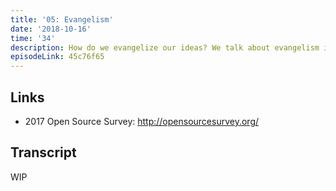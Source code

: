 ```yaml
---
title: '05: Evangelism'
date: '2018-10-16'
time: '34'
description: How do we evangelize our ideas? We talk about evangelism in religion and tech, meeting people where they're at, living one's values in public, and maintaining humility in the face of conviction.
episodeLink: 45c76f65
---
```


## Links

- 2017 Open Source Survey: http://opensourcesurvey.org/

## Transcript

WIP

